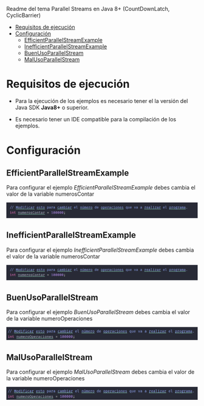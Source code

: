 Readme del tema Parallel Streams en Java 8+ (CountDownLatch, CyclicBarrier)

- [Requisitos de ejecución](#requisitos-de-ejecución)
- [Configuración](#configuración)
  - [EfficientParallelStreamExample](#efficientparallelstreamexample)
  - [InefficientParallelStreamExample](#inefficientparallelstreamexample)
  - [BuenUsoParallelStream](#buenusoparallelstream)
  - [MalUsoParallelStream](#malusoparallelstream)

# Requisitos de ejecución

- Para la ejecución de los ejemplos es necesario tener el la versión del Java SDK <b>Java8+</b> o superior.

- Es necesario tener un IDE compatible para la compilación de los ejemplos.

# Configuración

## EfficientParallelStreamExample

Para configurar el ejemplo <i>EfficientParallelStreamExample</i> debes cambia el valor de la variable numerosContar

![Alt text](images/image.png)

## InefficientParallelStreamExample

Para configurar el ejemplo <i>InefficientParallelStreamExample</i> debes cambia el valor de la variable numerosContar

![Alt text](images/image.png)

## BuenUsoParallelStream

Para configurar el ejemplo <i>BuenUsoParallelStream</i> debes cambia el valor de la variable numeroOperaciones

![Alt text](images/image-1.png)

## MalUsoParallelStream

Para configurar el ejemplo <i>MalUsoParallelStream</i> debes cambia el valor de la variable numeroOperaciones

![Alt text](images/image-1.png)